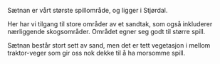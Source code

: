 Sætnan er vårt største spillområde, og ligger i Stjørdal.

Her har vi tilgang til store områder av et sandtak, som også inkluderer nærliggende skogsområder.
Området egner seg godt til større spill.

Sætnan består stort sett av sand, men det er tett vegetasjon i mellom traktor-veger som gir oss nok dekke til å ha morsomme spill.
